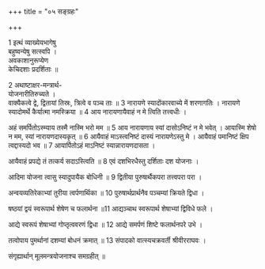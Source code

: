 +++
title = "०५ सङ्ग्रहः"

+++

1 इत्थं व्याख्येयभागेषु  
बहुष्वन्येषु सत्स्वपि ।  
अवकाशानुरूप्येण  
केचिदशाः प्रदर्शिताः ॥

2 अथाष्टाक्षर-मन्त्रार्थ-  
योजनारीतिरुच्यते ।   
वाक्यैकत्वे द्वे, द्वितायां तिस्रः, त्रित्वे व पञ्च ताः ॥ 3 नारायणे स्यादोंकारवाच्ये में शरणागतिः । नारायणे स्यादोमर्थे कैर्यात्मा नमस्क्रिया ॥ 4 आय नारायणायैवाहं न मे त्विति तत्त्वधीः ।

अहं समर्पितोऽस्म्याय तस्मै नास्मि भरो मम ॥ 5 आय नारायणाय स्यां दासोऽनिष्टं न मे भवेत् । आयास्मि शेषो न मम, स्यां नारायणदास्यकृत् ॥ 6 आयैवाहं माऽस्त्वनिष्टं दास्यं नारायणेऽस्तु मे । आयैवाहं पमानिष्टं क्षिप त्वद्दास्यदो भव ॥ 7 आयार्पितोऽहं माऽनिष्टं स्यान्नारायणदासता ।

आयैवाहं प्रपद्ये तं तत्कर्य सदाऽस्त्विति ॥ 8 एवं दशभिरधैस्तु दर्शिताः दश योजनाः ।

आदिमा योजना त्वासु स्यादुपायैक बोधिनी ॥ 9 द्वितीया पुरुषार्थैकपरा तत्त्वपरा परा ।

अन्वयव्यतिरेकाभ्यां तुरीया त्वर्पणार्थिका ॥ 10 पुरुषार्थप्रार्थनैव पञ्चम्यां क्रियते द्विधा ।

षष्ठयां द्वयं स्वरूपार्थ शेषेण च फलार्थना ॥11 आद्यञ्चाथ स्वरूपार्थ शेषाभ्यां द्विविधे फले ।

आद्ये स्वरूपं शेषाभ्यां गोप्तृत्ववरणं द्विधा ॥ 12 आद्ये समर्पणं शिष्टे फलार्थनपरे उभे ।

तत्वोपाय पुमर्थानां दशम्यां बोधनं क्रमात् ॥ 13 संपादको वात्स्यचक्रवर्ती श्रीवीरराघवः ।

संगृह्यार्थान् मूलमन्त्रयोजनाश्च समग्रहीत् ॥
